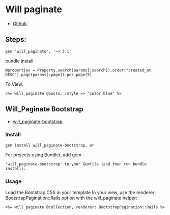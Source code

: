 # Will paginate

* [Github](https://github.com/bootstrap-ruby/will_paginate-bootstrap)

## Steps: 

	gem 'will_paginate', '~> 3.1'

bundle install

	@properties = Property.search(params[:search]).order("created_at DESC").page(params[:page]).per_page(5)

To View:
	
	<%= will_paginate @posts, :style => 'color:blue' %>

## Will_Paginate Bootstrap

* [will_paginate-bootstrap](https://rubygems.org/gems/will_paginate-bootstrap/versions/1.0.1)

### Install

	gem install will_paginate-bootstrap, or

For projects using Bundler, add gem 

	'will_paginate-bootstrap' to your Gemfile (and then run bundle install).

### Usage

Load the Bootstrap CSS in your template In your view, use the renderer: BootstrapPagination::Rails option with the will_paginate helper:

	<%= will_paginate @collection, renderer: BootstrapPagination::Rails %>